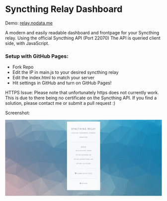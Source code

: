# Syncthing Relay Dashboard
Demo: [relay.nodata.me](http://relay.nodata.me)


A modern and easily readable dashboard and frontpage for your Syncthing relay.
Using the official Syncthing API (Port 22070)
The API is queried client side, with JavaScript.


### Setup with GitHub Pages:
  - Fork Repo
  - Edit the IP in main.js to your desired syncthing relay
  - Edit the index.html to match your server
  - Hit settings in GitHub and turn on GitHub Pages!

HTTPS Issue:
Please note that unfortunately https does not currently work.
This is due to there being no certificate on the Syncthing API.
If you find a solution, please contact me or submit a pull request :)


Screenshot:

![Example image](https://github.com/andrewkliskey/syncthingrelay-dashboard/raw/master/desktop-image1.jpg)

